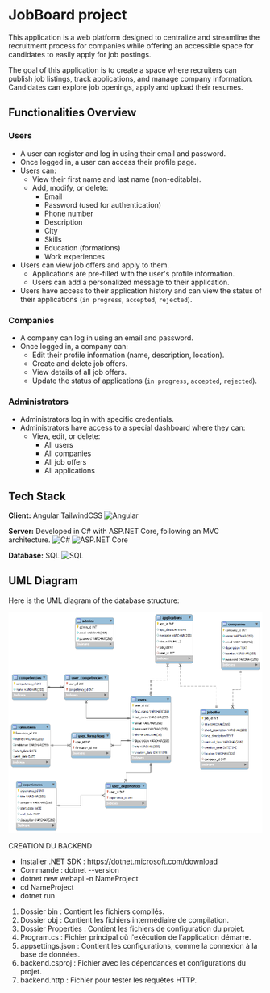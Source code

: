 
# JobBoard project

This application is a web platform designed to centralize and streamline the recruitment process for companies while offering an accessible space for candidates to easily apply for job postings.

The goal of this application is to create a space where recruiters can publish job listings, track applications, and manage company information. Candidates can explore job openings, apply and upload their resumes.

## Functionalities Overview

### Users
- A user can register and log in using their email and password.
- Once logged in, a user can access their profile page.
- Users can:
  - View their first name and last name (non-editable).
  - Add, modify, or delete:
    - Email
    - Password (used for authentication)
    - Phone number
    - Description
    - City
    - Skills
    - Education (formations)
    - Work experiences
- Users can view job offers and apply to them.
  - Applications are pre-filled with the user's profile information.
  - Users can add a personalized message to their application.
- Users have access to their application history and can view the status of their applications (`in progress`, `accepted`, `rejected`).

### Companies
- A company can log in using an email and password.
- Once logged in, a company can:
  - Edit their profile information (name, description, location).
  - Create and delete job offers.
  - View details of all job offers.
  - Update the status of applications (`in progress`, `accepted`, `rejected`).

### Administrators
- Administrators log in with specific credentials.
- Administrators have access to a special dashboard where they can:
  - View, edit, or delete:
    - All users
    - All companies
    - All job offers
    - All applications

## Tech Stack

**Client:** Angular TailwindCSS
![Angular](https://img.shields.io/badge/Angular-DD0031?style=for-the-badge&logo=angular&logoColor=white)

**Server:** Developed in C# with ASP.NET Core, following an MVC architecture.
![C#](https://img.shields.io/badge/C%23-239120?style=for-the-badge&logo=c-sharp&logoColor=white) 
![ASP.NET Core](https://img.shields.io/badge/ASP.NET_Core-5C2D91?style=for-the-badge&logo=.net&logoColor=white)



**Database:** SQL ![SQL](https://img.shields.io/badge/SQL-4479A1?style=for-the-badge&logo=sqlite&logoColor=white)


## UML Diagram

Here is the UML diagram of the database structure:

![UML Diagram](./umlData.png)



CREATION DU BACKEND  

* Installer .NET SDK : https://dotnet.microsoft.com/download  
* Commande : dotnet --version  
* dotnet new webapi -n NameProject  
* cd NameProject  
* dotnet run  

1. Dossier bin : Contient les fichiers compilés.  
2. Dossier obj : Contient les fichiers intermédiaire de compilation.  
3. Dossier Properties : Contient les fichiers de configuration du projet.  
4. Program.cs : Fichier principal où l'exécution de l'application démarre. 
5. appsettings.json : Contient les configurations, comme la connexion à la base de données.   
6. backend.csproj : Fichier avec les dépendances et configurations du projet.  
7. backend.http : Fichier pour tester les requêtes HTTP.